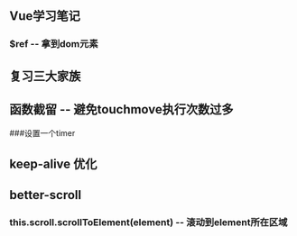 

## Vue学习笔记
 ### $ref -- 拿到dom元素

## 复习三大家族
## 函数截留 -- 避免touchmove执行次数过多
  ###设置一个timer
## keep-alive 优化



## better-scroll

### this.scroll.scrollToElement(element)  -- 滚动到element所在区域

